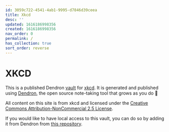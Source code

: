 ```yaml
---
id: 3059c722-4541-4ab1-9995-d7846d39ceea
title: Xkcd
desc: ''
updated: 1616186998356
created: 1616186998356
nav_order: 0
permalink: /
has_collection: true
sort_order: reverse
---
```


# XKCD

This is a published Dendron [vault](https://wiki.dendron.so/notes/c6fd6bc4-7f75-4cbb-8f34-f7b99bfe2d50.html#vaults) for [xkcd](https://xkcd.com/). It is generated and published using [Dendron](http://dendron.so/), the open source note-taking tool that grows as you do 🌱

All content on this site is from xkcd and licensed under the [Creative Commons Attribution-NonCommercial 2.5 License](https://creativecommons.org/licenses/by-nc/2.5/).

If you would like to have local access to this vault, you can do so by adding it from Dendron from [this repository](https://github.com/kevinslin/seed-xkcd).
